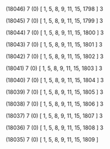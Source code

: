 (18046) 7 (0) [ 1, 5, 8, 9, 11, 15, 1798 ] 3 


(18045) 7 (0) [ 1, 5, 8, 9, 11, 15, 1799 ] 3 


(18044) 7 (0) [ 1, 5, 8, 9, 11, 15, 1800 ] 3 


(18043) 7 (0) [ 1, 5, 8, 9, 11, 15, 1801 ] 3 


(18042) 7 (0) [ 1, 5, 8, 9, 11, 15, 1802 ] 3 


(18041) 7 (0) [ 1, 5, 8, 9, 11, 15, 1803 ] 3 


(18040) 7 (0) [ 1, 5, 8, 9, 11, 15, 1804 ] 3 


(18039) 7 (0) [ 1, 5, 8, 9, 11, 15, 1805 ] 3 


(18038) 7 (0) [ 1, 5, 8, 9, 11, 15, 1806 ] 3 


(18037) 7 (0) [ 1, 5, 8, 9, 11, 15, 1807 ] 3 


(18036) 7 (0) [ 1, 5, 8, 9, 11, 15, 1808 ] 3 


(18035) 7 (0) [ 1, 5, 8, 9, 11, 15, 1809 ]  

